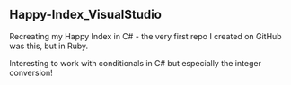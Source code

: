 ## Happy-Index_VisualStudio

Recreating my Happy Index in C# - the very first repo I created on GitHub was this, but in Ruby.  

Interesting to work with conditionals in C# but especially the integer conversion!
